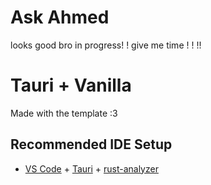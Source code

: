 # Ask Ahmed

looks good bro
in progress!  ! give me time ! ! !!

# Tauri + Vanilla

Made with the template :3

## Recommended IDE Setup

- [VS Code](https://code.visualstudio.com/) + [Tauri](https://marketplace.visualstudio.com/items?itemName=tauri-apps.tauri-vscode) + [rust-analyzer](https://marketplace.visualstudio.com/items?itemName=rust-lang.rust-analyzer)
